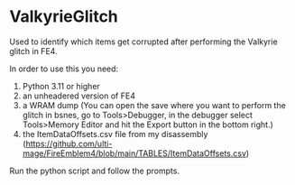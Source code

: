 # ValkyrieGlitch
 Used to identify which items get corrupted after performing the Valkyrie glitch in FE4.

In order to use this you need:
1. Python 3.11 or higher
2. an unheadered version of FE4
3. a WRAM dump (You can open the save where you want to perform the glitch in bsnes, go to Tools>Debugger, 
in the debugger select Tools>Memory Editor and hit the Export button in the bottom right.)
4. the ItemDataOffsets.csv file from my disassembly (https://github.com/ulti-mage/FireEmblem4/blob/main/TABLES/ItemDataOffsets.csv)

Run the python script and follow the prompts.
